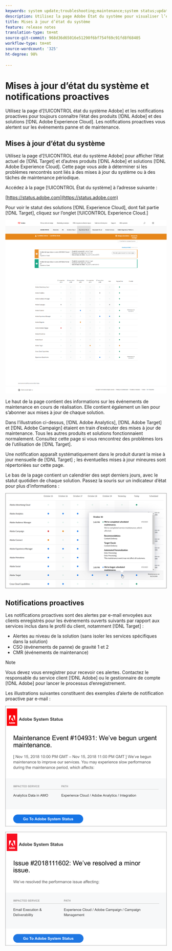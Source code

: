 ```yaml
---
keywords: system update;troubleshooting;maintenance;system status;update status
description: Utilisez la page Adobe État du système pour visualiser l’état des produits Adobe et des solutions Experience Cloud, y compris Target. Cette page vous aide à déterminer si les problèmes rencontrés sont liés à des mises à jour du système ou à des tâches de maintenance périodique.
title: Mises à jour d’état du système
feature: release notes
translation-type: tm+mt
source-git-commit: 968d36d65016e51290f6bf754f69c91fd8f68405
workflow-type: tm+mt
source-wordcount: '325'
ht-degree: 98%

---
```



# Mises à jour d’état du système et notifications proactives

Utilisez la page d’[!UICONTROL état du système Adobe] et les notifications proactives pour toujours connaître l’état des produits [!DNL Adobe] et des solutions [!DNL Adobe Experience Cloud]. Les notifications proactives vous alertent sur les événements panne et de maintenance.

## Mises à jour d’état du système

Utilisez la page d’[!UICONTROL état du système Adobe] pour afficher l’état actuel de [!DNL Target] et d’autres produits [!DNL Adobe] et solutions [!DNL Adobe Experience Cloud]. Cette page vous aide à déterminer si les problèmes rencontrés sont liés à des mises à jour du système ou à des tâches de maintenance périodique.

Accédez à la page [!UICONTROL État du système] à l’adresse suivante :

[https://status.adobe.com](https://status.adobe.com)

Pour voir le statut des solutions [!DNL Experience Cloud], dont fait partie [!DNL Target], cliquez sur l’onglet [!UICONTROL Experience Cloud.]

![](assets/system_status.png)

Le haut de la page contient des informations sur les événements de maintenance en cours de réalisation. Elle contient également un lien pour s’abonner aux mises à jour de chaque solution.

Dans l’illustration ci-dessus, [!DNL Adobe Analytics], [!DNL Adobe Target] et [!DNL Adobe Campaign] étaient en train d’exécuter des mises à jour de maintenance. Tous les autres produits et solutions fonctionnaient normalement. Consultez cette page si vous rencontrez des problèmes lors de l’utilisation de [!DNL Target].

Une notification apparaît systématiquement dans le produit durant la mise à jour mensuelle de [!DNL Target] ; les éventuelles mises à jour mineures sont répertoriées sur cette page.

Le bas de la page contient un calendrier des sept derniers jours, avec le statut quotidien de chaque solution. Passez la souris sur un indicateur d’état pour plus d’informations :

![](assets/system_status_indicator.png)

## Notifications proactives

Les notifications proactives sont des alertes par e-mail envoyées aux clients enregistrés pour les événements ouverts suivants par rapport aux services inclus dans le profil du client, notamment [!DNL Target] :

* Alertes au niveau de la solution (sans isoler les services spécifiques dans la solution)
* CSO (événements de panne) de gravité 1 et 2
* CMR (événements de maintenance)

>[!NOTE]
>
>Vous devez vous enregistrer pour recevoir ces alertes. Contactez le responsable du service client [!DNL Adobe] ou le gestionnaire de compte [!DNL Adobe] pour lancer le processus d’enregistrement.

Les illustrations suivantes constituent des exemples d’alerte de notification proactive par e-mail :

![Notification proactive 1](/help/r-release-notes/assets/proactive-notification-1.png)

![Notification proactive 2](/help/r-release-notes/assets/proactive-notification-2.png)